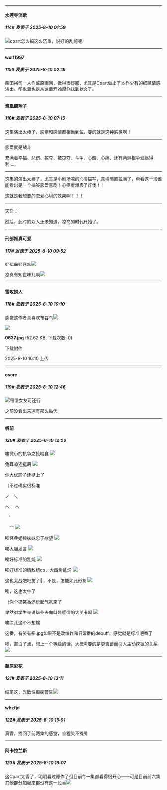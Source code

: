 ﻿
*****

####  水莲寺流歌  
##### 114#       发表于 2025-8-10 01:59

<img src="https://static.stage1st.com/image/smiley/face2017/096.png" referrerpolicy="no-referrer">cpart怎么搞这么沉重，说好的乱炖呢


*****

####  wolf1997  
##### 115#       发表于 2025-8-10 02:19

柴田裕司一人作监原画回，做得很舒服，尤其是Cpart做出了本作少有的细腻情感演出。印象里也是从这里开始原作找到状态了。


*****

####  鸯凰麟翔子  
##### 116#       发表于 2025-8-10 07:15

这集演出太棒了，感觉和感情都相当到位，要的就是这种感觉啊！

----------------

恋爱就是战斗

充满着幸福、悲伤、掠夺、被掠夺、斗争、心酸、心痛、还有两蚌相争渔翁得利,....

--------------

这集的演出太棒了，尤其是小剧场凉的心情描写，意境简直拉满了，单看这一段谁能看出是一个搞笑恋爱喜剧！心痛度爆表了好伐！！

这就是我想要的恋爱心境的效果啊！！！

--------------

天启：

然后，此时的众人还未知道，凉鸟的时代开始了。


*****

####  刑部姬真可爱  
##### 117#       发表于 2025-8-10 09:52

好扭曲好喜欢<img src="https://static.stage1st.com/image/smiley/face2017/072.png" referrerpolicy="no-referrer">

凉真有知世味儿啊<img src="https://static.stage1st.com/image/smiley/carton2017/019.png" referrerpolicy="no-referrer">


*****

####  雷攻姛人  
##### 118#       发表于 2025-8-10 10:10

感觉这作者真喜欢布谷鸟<img src="https://static.stage1st.com/image/smiley/face2017/067.png" referrerpolicy="no-referrer">

<img src="https://img.stage1st.com/forum/202508/10/101000xjzpa4d84pa83ey4.jpg" referrerpolicy="no-referrer">

<strong>0637.jpg</strong> (52.62 KB, 下载次数: 0)

下载附件

2025-8-10 10:10 上传


*****

####  osore  
##### 119#       发表于 2025-8-10 12:46

<img src="https://static.stage1st.com/image/smiley/face2017/067.png" referrerpolicy="no-referrer">租借女友可还行

之前没看出来凉有那么黏优


*****

####  帆前  
##### 120#       发表于 2025-8-10 12:59

唉微小的抗争之抢喂食
<img src="https://p.sda1.dev/26/30225743272fd025fed0b8c1ace84f54/1000011439.jpg" referrerpolicy="no-referrer">

兔耳凉还挺萌
<img src="https://p.sda1.dev/26/b59505068a19dafa844a6aa9dbae4cd8/1000011402.jpg" referrerpolicy="no-referrer">

你大优蹄子还挺上了

（不过确实很标准

ノ　乀

ヘ　 へ

　′

　﹀
<img src="https://p.sda1.dev/26/181c2262758db30608408ae7e6ad8670/1000011440.jpg" referrerpolicy="no-referrer">

唉经典姐控妹妹忠于欲望
<img src="https://p.sda1.dev/26/a9b0c2c7d8362db71defa30b94446b1b/1000011442.jpg" referrerpolicy="no-referrer">

唉大胆发言
<img src="https://p.sda1.dev/26/81f870c92ba7e39bff5f447b8d55486d/1000011443.jpg" referrerpolicy="no-referrer">

唉好标准的乱炖
<img src="https://p.sda1.dev/26/eaa209ae426a6d9c88c4f426ac37a054/1000011444.jpg" referrerpolicy="no-referrer">

唉好标准的情敌组cp，大四角乱炖
<img src="https://p.sda1.dev/26/57020a43a31d4ff56b262251c55e9889/1000011445.jpg" referrerpolicy="no-referrer">

这也太战吧吧友了🦒，不是，怎能如此形象
<img src="https://p.sda1.dev/26/9458cf33a02c612b6130a1c2949429c0/1000011446.jpg" referrerpolicy="no-referrer">

唉，这也太牛了

（你个搞笑番还玩起气氛来了

果然对学生来说毕业去向就是感情的大关卡啊
<img src="https://p.sda1.dev/26/4d76d950a7d999d2b287f8e7e83d869d/1000011447.jpg" referrerpolicy="no-referrer">

唉凉儿这个不想输

这番，有笑有扭.jpg如果不是改编作和日常番的debuff，感觉就是标准吧番了

啧，直白了点，想上一个等级的话，大概需要的是更含蓄而引人主动挖掘的关系
<img src="https://p.sda1.dev/26/132824c4e84327bc485a44992111bbec/1000011448.jpg" referrerpolicy="no-referrer">


*****

####  藤原彩花  
##### 121#       发表于 2025-8-10 13:11

结尾这，光敏性癫痫警告<img src="https://static.stage1st.com/image/smiley/face2017/174.png" referrerpolicy="no-referrer">


*****

####  whzfjd  
##### 122#       发表于 2025-8-10 15:01

真香，找回了前两集的感觉，全程笑不拢嘴


*****

####  阿卡拉兰斯  
##### 123#       发表于 2025-8-10 19:07

这Cpart太香了，明明看过原作了但目前每一集都看得很开心——可是目前前六集其他部分加起来都没有这一段香<img src="https://static.stage1st.com/image/smiley/carton2017/019.png" referrerpolicy="no-referrer">

